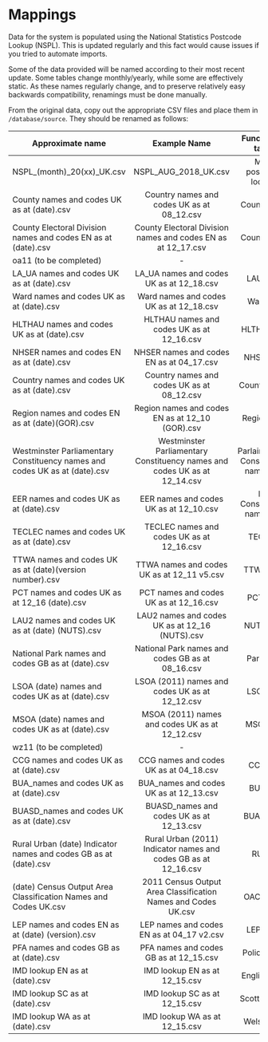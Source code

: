 # Mappings

Data for the system is populated using the National Statistics Postcode Lookup (NSPL). This is updated regularly and 
this fact would cause issues if you tried to automate imports.

Some of the data provided will be named according to their most recent update. Some tables change monthly/yearly, while 
some are effectively static. As these names regularly change, and to preserve relatively easy backwards compatibility, 
renamings must be done manually.

From the original data, copy out the appropriate CSV files and place them in `/database/source`. They should be 
renamed as follows:


| Approximate name | Example Name | Function of table | Required name |
| ---------------- |:------------:|:-----------------:| ------------- |
| NSPL_(month)_20(xx)_UK.csv | NSPL_AUG_2018_UK.csv | Main postcode lookup | nspl.csv |
| County names and codes UK as at (date).csv | Country names and codes UK as at 08_12.csv | Counties list | counties.csv |
| County Electoral Division names and codes EN as at (date).csv | County Electoral Division names and codes EN as at 12_17.csv | Counties list | ceds.csv |
| oa11 (to be completed) | - | - | - | *****
| LA_UA names and codes UK as at (date).csv | LA_UA names and codes UK as at 12_18.csv | LAUA list | lauas.csv |
| Ward names and codes UK as at (date).csv | Ward names and codes UK as at 12_18.csv | Ward list | wards.csv |
| HLTHAU names and codes UK as at (date).csv | HLTHAU names and codes UK as at 12_16.csv | HLTHAU list | hlthaus.csv |
| NHSER names and codes EN as at (date).csv | NHSER names and codes EN as at 04_17.csv | NHSER list | nhsers.csv |
| Country names and codes UK as at (date).csv | Country names and codes UK as at 08_12.csv | Countries list | countries.csv |
| Region names and codes EN as at (date)(GOR).csv | Region names and codes EN as at 12_10 (GOR).csv | Regions list | rgns.csv |
| Westminster Parliamentary Constituency names and codes UK as at (date).csv | Westminster Parliamentary Constituency names and codes UK as at 12_14.csv | Parlaimentary Consituency names list | pcons.csv |
| EER names and codes UK as at (date).csv | EER names and codes UK as at 12_10.csv | EU Consituency names list | eers.csv |
| TECLEC names and codes UK as at (date).csv | TECLEC names and codes UK as at 12_16.csv | TECLEC | teclecs.csv |
| TTWA names and codes UK as at (date)(version number).csv | TTWA names and codes UK as at 12_11 v5.csv | TTWA lists | ttwas.csv |
| PCT names and codes UK as at 12_16 (date).csv | PCT names and codes UK as at 12_16.csv | PCT lists | pcts.csv |
| LAU2 names and codes UK as at (date) (NUTS).csv | LAU2 names and codes UK as at 12_16 (NUTS).csv | NUTS lists | nutss.csv |
| National Park names and codes GB as at (date).csv | National Park names and codes GB as at 08_16.csv | Park lists | parks.csv |
| LSOA (date) names and codes UK as at (date).csv | LSOA (2011) names and codes UK as at 12_12.csv | LSOA list | lsoa11s.csv |
| MSOA (date) names and codes UK as at (date).csv | MSOA (2011) names and codes UK as at 12_12.csv | MSOA list | msoa11s.csv |
| wz11 (to be completed) | - | - | - | *****
| CCG names and codes UK as at (date).csv | CCG names and codes UK as at 04_18.csv | CCG list | ccgs.csv |
| BUA_names and codes UK as at (date).csv | BUA_names and codes UK as at 12_13.csv | BUA list | bua11s.csv |
| BUASD_names and codes UK as at (date).csv | BUASD_names and codes UK as at 12_13.csv | BUASD list | buasd11s.csv |
| Rural Urban (date) Indicator names and codes GB as at (date).csv | Rural Urban (2011) Indicator names and codes GB as at 12_16.csv | RU list | ru11inds.csv |
| (date) Census Output Area Classification Names and Codes UK.csv | 2011 Census Output Area Classification Names and Codes UK.csv | OAC11 list | oac11s.csv |
| LEP names and codes EN as at (date) (version).csv | LEP names and codes EN as at 04_17 v2.csv | LEP 1 list | leps.csv |
| PFA names and codes GB as at (date).csv | PFA names and codes GB as at 12_15.csv | Police Lists | pfas.csv |
| IMD lookup EN as at (date).csv | IMD lookup EN as at 12_15.csv | English IMD | imd_ens.csv |
| IMD lookup SC as at (date).csv | IMD lookup SC as at 12_15.csv | Scottish IMD | imd_scs.csv |
| IMD lookup WA as at (date).csv | IMD lookup WA as at 12_15.csv | Welsh IMD | imd_was.csv |

